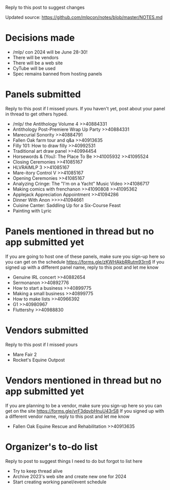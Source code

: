 Reply to this post to suggest changes

Updated source: https://github.com/mlpcon/notes/blob/master/NOTES.md

# Decisions made
- /mlp/ con 2024 will be June 28-30!
- There will be vendors
- There will be a web site
- CyTube will be used
- Spec remains banned from hosting panels

# Panels submitted
Reply to this post if I missed yours.  If you haven't yet, post about your panel in thread to get others hyped.
- /mlp/ the Antithology Volume 4 >>40884331
- Antithology Post-Premiere Wrap Up Party >>40884331
- Marecurial Sonority >>40884791
- Fallen Oak farm tour and q&a >>40913635
- Filly 101: How to draw filly >>40992531
- Traditional art draw panel >>40994454
- Horsewords & (You): The Place To Be >>41005932 >>41095524
- Closing Ceremonies >>41085167
- HLVRAIMLP 3 >>41085167
- Mare-itory Control V >>41085167
- Opening Ceremonies >>41085167
- Analyzing Cringe: The "I'm on a Yacht" Music Video >>41086717
- Making comics with frenchanon >>41090808 >>41095362
- Applejack Appreciation Appointment >>41094286
- Dinner With Anon >>>>41094661
- Cuisine Canter: Saddling Up for a Six-Course Feast 
- Painting with Lyric

# Panels mentioned in thread but no app submitted yet
If you are going to host one of these panels, make sure you sign-up here so you can get on the schedule https://forms.gle/zKWHAkbRRutm93rn6
If you signed up with a different panel name, reply to this post and let me know
- Genuine IRL concert >>40882654
- Sermonanon >>40892776
- How to start a business >>40899775
- Making a small business >>40899775
- How to make lists >>40966392
- G1 >>40980967
- Fluttershy >>40988830

# Vendors submitted
Reply to this post if I missed yours
- Mare Fair 2
- Rocket's Equine Outpost

# Vendors mentioned in thread but no app submitted yet
If you are planning to be a vendor, make sure you sign-up here so you can get on the site https://forms.gle/vrF3dqvbHnuU43rS8
If you signed up with a different vendor name, reply to this post and let me know
- Fallen Oak Equine Rescue and Rehabilitation >>40913635

# Organizer's to-do list
Reply to post to suggest things I need to do but forgot to list here
- Try to keep thread alive
- Archive 2023's web site and create new one for 2024
- Start creating working panel/event schedule